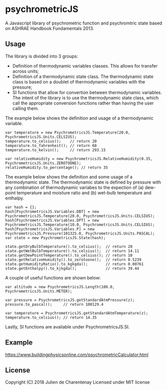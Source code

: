 # psychrometricJS

A Javascript library of psychrometric function and psychromtric state based on ASHRAE Handbook Fundamentals 2013.


## Usage

The library is divided into 3 groups:
- Definition of thermodynamic variables classes. This allows for transfer across units;
- Definition of a thermodynamic state class. The thermodynamic state class is based on a doublet of thermodynamic variables with the pressure;
- SI functions that allow for convertion between thermodynamic variables. The intent of the library is to use the thermodynamic state class, which call the appropriate conversion functions rather than having the user calling them.

The example below shows the definition and usage of a thermodynamic variable.

```
var temperature = new PsychrometricsJS.Temperature(20.0, PsychrometricsJS.Units.CELSIUS);
temperature.to_celsius();    // return 20
temperature.to_fahrenheit(); // return 68
temperature.to_kelvin();     // return 293.15

var relativeHumidity = new PsychrometricsJS.RelativeHumidity(0.35, PsychrometricsJS.Units.ZEROTOONE);
relativeHumidity.to_percentage(); // return 35
```

The example below shows the definition and some usage of a thermodynamic state. The thermodynamic state
is defined by pressure with any combination of thermodynamic variabes to the expection of (a) dew-point temperature
and moisture ratio and (b) wet-bulb temperature and enthalpy.

```
var hash = {};
hash[PsychrometricsJS.Variables.DBT] = new PsychrometricsJS.Temperature(20.0, PsychrometricsJS.Units.CELSIUS);
hash[PsychrometricsJS.Variables.DPT] = new PsychrometricsJS.Temperature(10.0, PsychrometricsJS.Units.CELSIUS);
hash[PsychrometricsJS.Variables.P] = new PsychrometricsJS.Pressure(101325.0, PsychrometricsJS.Units.PASCAL);
var state = new PsychrometricsJS.State(hash);

state.getDryBulbTemperature().to_celsius();  // return 20
state.getWetBulbTemperature().to_celsius();  // return 14.11
state.getDewPointTemperature().to_celsius(); // return 10
state.getRelativeHumidity().to_zerotoone();  // return 0.5239
state.getHumidityRatio().to_kgkgda();        // return 0.00761
state.getEnthalpy().to_kjkgda();             // return 39.44
```

A couple of useful functions are shown below:

```
var altitude = new PsychrometricsJS.Length(100.0, PsychrometricsJS.Units.METER);

var pressure = PsychrometricsJS.getStandardAtmPressure(z);
pressure.to_pascal();     // return 100129.4

var temperature = PsychrometricsJS.getStandardAtmTemperature(z);
temperature.to_celsius(); // return 14.35
```

Lastly, SI functions are available under PsychrometricsJS.SI.

## Example

https://www.buildingphysicsonline.com/psychrometricCalculator.html

## License
Copyright (C) 2018 Julien de Charentenay
Licensed under MIT license


